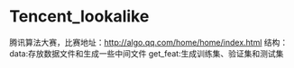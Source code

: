 # Tencent_lookalike
腾讯算法大赛，比赛地址：http://algo.qq.com/home/home/index.html
结构：
    data:存放数据文件和生成一些中间文件
    get_feat:生成训练集、验证集和测试集
